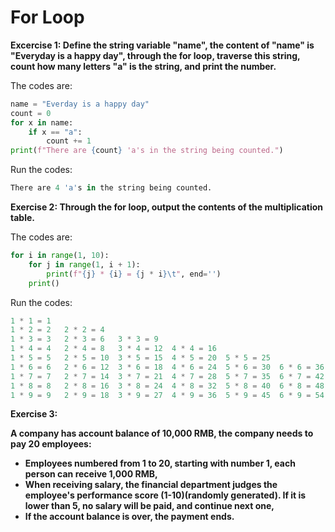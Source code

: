 # For Loop

**Excercise 1: Define the string variable "name", the content of "name" is "Everyday is a happy day", through the for loop, traverse this string, count how many letters "a" is the string, and print the number.**

The codes are:

```py
name = "Everday is a happy day"
count = 0
for x in name:
    if x == "a":
        count += 1
print(f"There are {count} 'a's in the string being counted.")
```

Run the codes:

```py
There are 4 'a's in the string being counted.
```

**Exercise 2: Through the for loop, output the contents of the multiplication table.**

The codes are:

```py
for i in range(1, 10):
    for j in range(1, i + 1):
        print(f"{j} * {i} = {j * i}\t", end='')
    print()
```

Run the codes:

```py
1 * 1 = 1	
1 * 2 = 2	2 * 2 = 4	
1 * 3 = 3	2 * 3 = 6	3 * 3 = 9	
1 * 4 = 4	2 * 4 = 8	3 * 4 = 12	4 * 4 = 16	
1 * 5 = 5	2 * 5 = 10	3 * 5 = 15	4 * 5 = 20	5 * 5 = 25	
1 * 6 = 6	2 * 6 = 12	3 * 6 = 18	4 * 6 = 24	5 * 6 = 30	6 * 6 = 36	
1 * 7 = 7	2 * 7 = 14	3 * 7 = 21	4 * 7 = 28	5 * 7 = 35	6 * 7 = 42	7 * 7 = 49	
1 * 8 = 8	2 * 8 = 16	3 * 8 = 24	4 * 8 = 32	5 * 8 = 40	6 * 8 = 48	7 * 8 = 56	8 * 8 = 64	
1 * 9 = 9	2 * 9 = 18	3 * 9 = 27	4 * 9 = 36	5 * 9 = 45	6 * 9 = 54	7 * 9 = 63	8 * 9 = 72	9 * 9 = 81
```

**Exercise 3:**

**A company has account balance of 10,000 RMB, the company needs to pay 20 employees:**  
- **Employees numbered from 1 to 20, starting with number 1, each person can receive 1,000 RMB,**
- **When receiving salary, the financial department judges the employee's performance score (1-10)(randomly generated). If it is lower than 5, no salary will be paid, and continue next one,**
- **If the account balance is over, the payment ends.**
